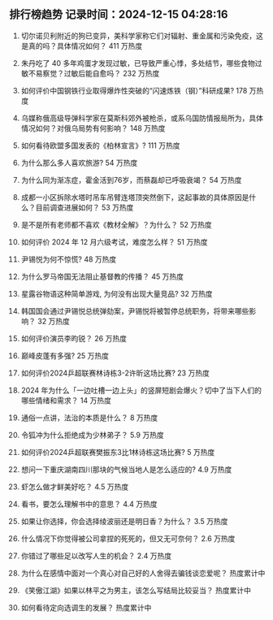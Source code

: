 
## 排行榜趋势 记录时间：2024-12-15 04:28:16
  
  1. 切尔诺贝利附近的狗已变异，美科学家称它们对辐射、重金属和污染免疫，这是真的吗？具体情况如何？ 411 万热度
    
  2. 朱丹吃了 40 多年鸡蛋才发现过敏，已导致严重心悸，多处结节，哪些食物过敏不易察觉？过敏后能自愈吗？ 232 万热度
    
  3. 如何评价中国钢铁行业取得爆炸性突破的“闪速炼铁（钢）”科研成果? 178 万热度
    
  4. 乌媒称俄高级导弹科学家在莫斯科郊外被枪杀，或系乌国防情报局所为，具体情况如何？对俄乌局势有何影响？ 148 万热度
    
  5. 如何看待欧盟多国发表的《柏林宣言》? 111 万热度
    
  6. 为什么那么多人喜欢旅游? 54 万热度
    
  7. 为什么同为渐冻症，霍金活到76岁，而蔡磊却已呼吸衰竭？ 54 万热度
    
  8. 成都一小区拆除水塔时吊车吊臂连塔顶突然倒下，这起事故的具体原因是什么？目前调查进展如何？ 53 万热度
    
  9. 是不是所有老师都不喜欢《教材全解》？为什么？ 52 万热度
    
  10. 如何评价 2024 年 12 月六级考试，难度怎么样？ 51 万热度
    
  11. 尹锡悦为何不惊慌? 48 万热度
    
  12. 为什么罗马帝国无法阻止基督教的传播？ 45 万热度
    
  13. 星露谷物语这种简单游戏, 为何没有出现大量竞品? 32 万热度
    
  14. 韩国国会通过尹锡悦总统弹劾案，尹锡悦将被暂停总统职务，将带来哪些影响？ 32 万热度
    
  15. 如何评价演员李昀锐？ 26 万热度
    
  16. 巅峰皮蓬有多强? 25 万热度
    
  17. 如何评价2024乒超联赛林诗栋3-2许昕这场比赛? 23 万热度
    
  18. 2024 年为什么「一边吐槽一边上头」的竖屏短剧会爆火？切中了当下人们的哪些情绪和需求？ 14 万热度
    
  19. 通俗一点讲，法治的本质是什么？ 8 万热度
    
  20. 令狐冲为什么拒绝成为少林弟子？ 5.9 万热度
    
  21. 如何评价2024乒超联赛樊振东3比1林诗栋这场比赛? 5 万热度
    
  22. 想问一下重庆湖南四川那块的气候当地人是怎么适应的? 4.9 万热度
    
  23. 虾怎么做才鲜美好吃？ 4.5 万热度
    
  24. 看书，要怎么理解书中的意思？ 4.4 万热度
    
  25. 如果让你选择，你会选择绫波丽还是明日香？为什么？ 3.5 万热度
    
  26. 什么情况下你觉得被公司拿捏的死死的，但又无可奈何？ 2.6 万热度
    
  27. 你错过了哪些足以改写人生的机会？ 2.4 万热度
    
  28. 为什么在感情中面对一个真心对自己好的人舍得去骗钱谈恋爱呢？ 热度累计中
    
  29. 《笑傲江湖》如果以林平之为男主，该怎么写结局比较妥当？ 热度累计中
    
  30. 如何看待定向选调生的发展？ 热度累计中
    